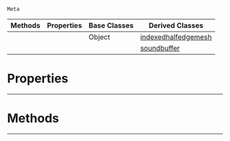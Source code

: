  `Meta`

|Methods|Properties|Base Classes|Derived Classes|
|---|---|---|---|
| | |Object|[indexedhalfedgemesh](https://github.com/zeroengineteam/ZeroDocs/code_reference/class_reference/indexedhalfedgemesh.markdown)|
| | | |[soundbuffer](https://github.com/zeroengineteam/ZeroDocs/code_reference/class_reference/soundbuffer.markdown)|


 #  Properties


---  
 #  Methods


---  
 

 